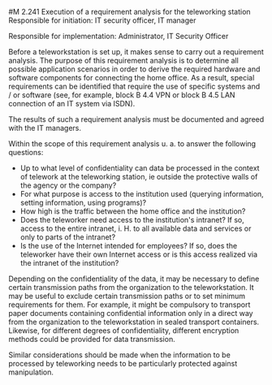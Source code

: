 #M 2.241 Execution of a requirement analysis for the teleworking station
Responsible for initiation: IT security officer, IT manager

Responsible for implementation: Administrator, IT Security Officer

Before a teleworkstation is set up, it makes sense to carry out a requirement analysis. The purpose of this requirement analysis is to determine all possible application scenarios in order to derive the required hardware and software components for connecting the home office. As a result, special requirements can be identified that require the use of specific systems and / or software (see, for example, block B 4.4 VPN or block B 4.5 LAN connection of an IT system via ISDN).

The results of such a requirement analysis must be documented and agreed with the IT managers.

Within the scope of this requirement analysis u. a. to answer the following questions:

* Up to what level of confidentiality can data be processed in the context of telework at the teleworking station, ie outside the protective walls of the agency or the company?
* For what purpose is access to the institution used (querying information, setting information, using programs)?
* How high is the traffic between the home office and the institution?
* Does the teleworker need access to the institution's intranet? If so, access to the entire intranet, i. H. to all available data and services or only to parts of the intranet?
* Is the use of the Internet intended for employees? If so, does the teleworker have their own Internet access or is this access realized via the intranet of the institution?


Depending on the confidentiality of the data, it may be necessary to define certain transmission paths from the organization to the teleworkstation. It may be useful to exclude certain transmission paths or to set minimum requirements for them. For example, it might be compulsory to transport paper documents containing confidential information only in a direct way from the organization to the teleworkstation in sealed transport containers. Likewise, for different degrees of confidentiality, different encryption methods could be provided for data transmission.

Similar considerations should be made when the information to be processed by teleworking needs to be particularly protected against manipulation.



